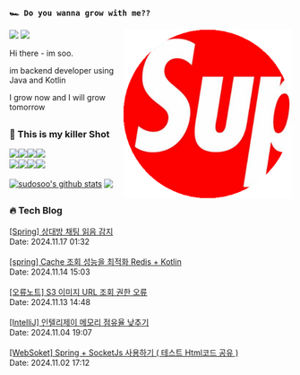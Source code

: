 ### `🏎️ Do you wanna grow with me??` 
<img src="/images/profileSudoSoo.png" width="300" height="300"  align='right'/>
<a href="https://soobysu.tistory.com/"><img src="https://img.shields.io/badge/Tech%20Blog-11B48A?style=flat-square&logo=Blogger&logoColor=white&link=https://soobysu.tistory.com/"/></a>

<a href="https://www.notion.so/sudosoo/a7bae94c1caf4239bb49d45f434ab271">
<img src="https://img.shields.io/badge/Notion-000000?style=flat-square&logo=notion&logoColor=white&link=https://www.notion.so/sudosoo/a7bae94c1caf4239bb49d45f434ab271"/></a>

Hi there - im soo. 

im backend developer using Java and Kotlin

I grow now and I will grow tomorrow
##
### 🎲 This is my killer Shot
<img src="https://img.shields.io/badge/Java-007396?style=flat&logo=OpenJDK&logoColor=white"/><img src="https://img.shields.io/badge/kotlin-7F52FF?style=flat&logo=kotlin&logoColor=white"/><img src="https://img.shields.io/badge/apache%20kafka-231F20?style=flat&logo=apachekafka&logoColor=white"/><img src="https://img.shields.io/badge/elastic%20stack-005571?style=flat&logo=elasticstack&logoColor=white"/>
<br/>
<img src="https://img.shields.io/badge/docker-2496ED?style=flat&logo=docker&logoColor=white"/><img src="https://img.shields.io/badge/redis-DC382D?style=flat&logo=redis&logoColor=white"/><img src="https://img.shields.io/badge/jenkins-000000?style=flat&logo=jenkins&logoColor=white"/><img src="https://img.shields.io/badge/postgreSQL-4169E1?style=flat&logo=postgresql&logoColor=white"/>

<a href="https://github.com/sudosoo"><img align="center" style="height:180px" src="https://github-readme-stats.vercel.app/api?username=sudosoo&rank_icon=github&show_icons=true&include_all_commits=true&hide_border=true&icon_color=ffffff&bg_color=00000000&text_bold=true&title_color=ffffff" alt="sudosoo's github stats" /></a>
<a href="https://github.com/sudosoo"><img align="center" style="height:180px" src="https://github-readme-stats.vercel.app/api/top-langs/?username=sudosoo&layout=compact&hide_border=true&title_color=ffffff&bg_color=00000000" /></a> 
##
























































































































































































































































































































































































































































































































































































































































































































































































































































































































































































































































































































































































































































































































































































































































































































































































































































































































































































































































































































































































































































































### 🔥 Tech Blog
<a href="https://soobysu.tistory.com/195">[Spring] 상대방 채팅 읽음 감지</a></br>Date: 2024.11.17 01:32</br></br><a href="https://soobysu.tistory.com/194">[spring] Cache 조회 성능을 최적화 Redis + Kotlin</a></br>Date: 2024.11.14 15:03</br></br><a href="https://soobysu.tistory.com/193">[오류노트] S3 이미지 URL 조회 권한 오류</a></br>Date: 2024.11.13 14:48</br></br><a href="https://soobysu.tistory.com/192">[IntelliJ] 인텔리제이 메모리 점유율 낮추기</a></br>Date: 2024.11.04 19:07</br></br><a href="https://soobysu.tistory.com/191">[WebSoket] Spring + SocketJs 사용하기 ( 테스트 Html코드 공유 )</a></br>Date: 2024.11.02 17:12</br></br>
